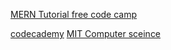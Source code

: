 [MERN Tutorial free code camp]( [www.youtube.com/watch?time_continue=1&v=7CqJlxBYj-M](www.youtube.com/watch?time_continue=1&v=7CqJlxBYj-M))

[codecademy](www.codecademy.com)
[MIT Computer sceince](https://ocw.mit.edu/courses/#electrical-engineering-and-computer-science)
